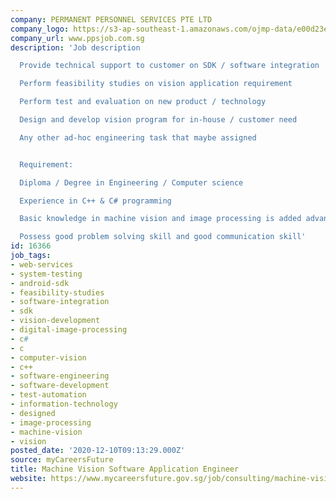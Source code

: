 ```yaml
---
company: PERMANENT PERSONNEL SERVICES PTE LTD
company_logo: https://s3-ap-southeast-1.amazonaws.com/ojmp-data/e00d23ea0d74adc078e5592444d34422/permanent-personnel-services.jpg
company_url: www.ppsjob.com.sg
description: 'Job description

  Provide technical support to customer on SDK / software integration

  Perform feasibility studies on vision application requirement

  Perform test and evaluation on new product / technology

  Design and develop vision program for in-house / customer need

  Any other ad-hoc engineering task that maybe assigned


  Requirement:

  Diploma / Degree in Engineering / Computer science

  Experience in C++ & C# programming

  Basic knowledge in machine vision and image processing is added advantage

  Possess good problem solving skill and good communication skill'
id: 16366
job_tags:
- web-services
- system-testing
- android-sdk
- feasibility-studies
- software-integration
- sdk
- vision-development
- digital-image-processing
- c#
- c
- computer-vision
- c++
- software-engineering
- software-development
- test-automation
- information-technology
- designed
- image-processing
- machine-vision
- vision
posted_date: '2020-12-10T09:13:29.000Z'
source: myCareersFuture
title: Machine Vision Software Application Engineer
website: https://www.mycareersfuture.gov.sg/job/consulting/machine-vision-software-application-engineer-permanent-personnel-services-536a84954900c9776c484a577fb0d81e
---
```

